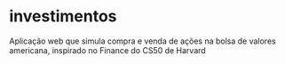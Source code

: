 # investimentos
 Aplicação web que simula compra e venda de ações na bolsa de valores americana, inspirado no Finance do CS50 de Harvard
